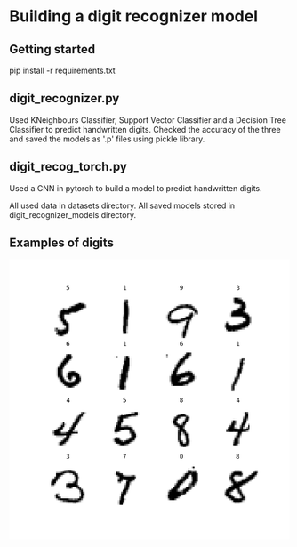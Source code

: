 # Building a digit recognizer model

## Getting started
pip install -r requirements.txt

## digit_recognizer.py
Used KNeighbours Classifier, Support Vector Classifier and a Decision Tree Classifier to predict handwritten digits.
Checked the accuracy of the three and saved the models as '.p' files using pickle library.

## digit_recog_torch.py
Used a CNN in pytorch to build a model to predict handwritten digits.

All used data in datasets directory.
All saved models stored in digit_recognizer_models directory.

## Examples of digits
![digits image](random_nums.png "Handwritten digits")
